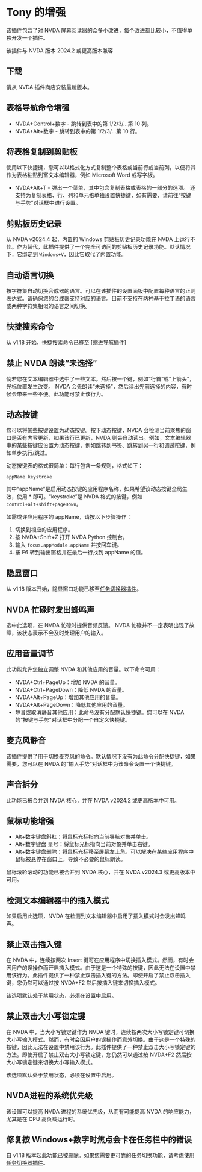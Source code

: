 # Tony 的增强 #
该插件包含了对 NVDA 屏幕阅读器的众多小改进，每个改进都比较小，不值得单独开发一个插件。

该插件与 NVDA 版本 2024.2 或更高版本兼容

## 下载

请从 NVDA 插件商店安装最新版本。

## 表格导航命令增强
* NVDA+Control+数字 - 跳转到表中的第 1/2/3/...第 10 列。
* NVDA+Alt+数字 - 跳转到表中的第 1/2/3/...第 10 行。

## 将表格复制到剪贴板

使用以下快捷键，您可以以格式化方式复制整个表格或当前行或当前列，以便将其作为表格粘贴到富文本编辑器，例如 Microsoft Word 或写字板。
- NVDA+Alt+T - 弹出一个菜单，其中包含复制表格或表格的一部分的选项。
还支持为复制表格、行、列和单元格单独设置快捷键，如有需要，请前往“按键与手势”对话框中进行设置。

## 剪贴板历史记录

从 NVDA v2024.4 起，内置的 Windows 剪贴板历史记录功能在 NVDA 上运行不佳。作为替代，此插件提供了一个完全可访问的剪贴板历史记录功能。默认情况下，它绑定到 `Windows+V`，因此它取代了内置功能。

## 自动语言切换
按字符集自动切换合成器的语言。可以在该插件的设置面板中配置每种语言的正则表达式。请确保您的合成器支持对应的语言。目前不支持在两种基于拉丁语的语言或两种字符集相似的语言之间切换。

## 快捷搜索命令

从 v1.18 开始，快捷搜索命令已移至 [缩进导航插件]

## 禁止 NVDA 朗读“未选择”

倘若您在文本编辑器中选中了一些文本。然后按一个键，例如“行首”或“上箭头”，光标位置发生改变。 NVDA 会先朗读“未选择”，然后读出先前选择的内容，有时候会带来一些不便。此功能可禁止该行为。

## 动态按键

您可以将某些按键设置为动态按键。按下动态按键，NVDA 会检测当前聚焦的窗口是否有内容更新，如果该行已更新，NVDA 则会自动读出。例如，文本编辑器中的某些按键应设置为动态按键，例如跳转到书签、跳转到另一行和调试按键，例如单步执行/跳过。

动态按键表的格式很简单：每行包含一条规则，格式如下：
```
appName keystroke
```
其中“appName”是启用动态按键的应用程序名称，如果希望该动态按键全局生效，使用 * 即可。“keystroke”是 NVDA 格式的按键，例如 `control+alt+shift+pageDown`。

如需或许应用程序的 appName，请按以下步骤操作：

1. 切换到相应的应用程序。
2. 按 NVDA+Shift+Z 打开 NVDA Python 控制台。
3. 输入 `focus.appModule.appName` 并按回车键。
4. 按 F6 转到输出窗格并在最后一行找到 appName 的值。

## 隐显窗口

从 v1.18 版本开始，隐显窗口功能已移至[任务切换器插件](https://github.com/mltony/nvda-task-switcher)。

## NVDA 忙碌时发出蜂鸣声

选中此选项，在 NVDA 忙碌时提供音频反馈。 NVDA 忙碌并不一定表明出现了故障，该状态表示不会及时处理用户的输入。

## 应用音量调节

此功能允许您独立调整 NVDA 和其他应用的音量。以下命令可用：

* NVDA+Ctrl+PageUp：增加 NVDA 的音量。
* NVDA+Ctrl+PageDown：降低 NVDA 的音量。
* NVDA+Alt+PageUp：增加其他应用的音量。
* NVDA+Alt+PageDown：降低其他应用的音量。
* 静音或取消静音其他应用：此命令没有分配默认快捷键。您可以在 NVDA 的“按键与手势”对话框中分配一个自定义快捷键。

## 麦克风静音

该插件提供了用于切换麦克风的命令。默认情况下没有为此命令分配快捷键，如果需要，您可以在 NVDA 的“输入手势”对话框中为该命令设置一个快捷键。

## 声音拆分

此功能已被合并到 NVDA 核心，并在 NVDA v2024.2 或更高版本中可用。

## 鼠标功能增强

* Alt+数字键盘斜杠：将鼠标光标指向当前导航对象并单击。
* Alt+数字键盘 星号：将鼠标光标指向当前对象并单击右键。
* Alt+数字键盘删除：将鼠标光标移至屏幕左上角。可以解决在某些应用程序中鼠标被悬停在窗口上，导致不必要的鼠标朗读。

鼠标滚轮滚动的功能已被合并到 NVDA 核心，并在 NVDA v2024.3 或更高版本中可用。

## 检测文本编辑器中的插入模式

如果启用此选项，NVDA 在检测到文本编辑器中启用了插入模式时会发出蜂鸣声。

## 禁止双击插入键

在 NVDA 中，连续按两次 Insert 键可在应用程序中切换插入模式。然而，有时会因用户的误操作而开启插入模式。由于这是一个特殊的按键，因此无法在设置中禁用该行为。此插件提供了一种禁止双击插入键的方法。即使开启了禁止双击插入键，您仍然可以通过按 NVDA+F2 然后按插入键来切换插入模式。

该选项默认处于禁用状态，必须在设置中启用。

## 禁止双击大小写锁定键

在 NVDA 中，当大小写锁定键作为 NVDA 键时，连续按两次大小写锁定键可切换大小写输入模式。然而，有时会因用户的误操作而意外切换。由于这是一个特殊的按键，因此无法在设置中禁用该行为。此插件提供了一种禁止双击大小写锁定键的方法。即使开启了禁止双击大小写锁定键，您仍然可以通过按 NVDA+F2 然后按大小写锁定键来切换大小写输入模式。

该选项默认处于禁用状态，必须在设置中启用。

## NVDA进程的系统优先级

该设置可以提高 NVDA 进程的系统优先级，从而有可能提高 NVDA 的响应能力，尤其是在 CPU 高负载运行时。

## 修复按 Windows+数字时焦点会卡在任务栏中的错误

自 v1.18 版本起此功能已被删除。如果您需要更可靠的任务切换功能，请考虑使用[任务切换器插件](https://github.com/mltony/nvda-task-switcher)。
